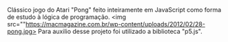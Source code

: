 Clássico jogo do Atari "Pong" feito inteiramente em JavaScript como forma de estudo à lógica de programação.
<img src=""https://macmagazine.com.br/wp-content/uploads/2012/02/28-pong.jpg>
Para auxilio desse projeto foi utilizado a biblioteca "p5.js".
